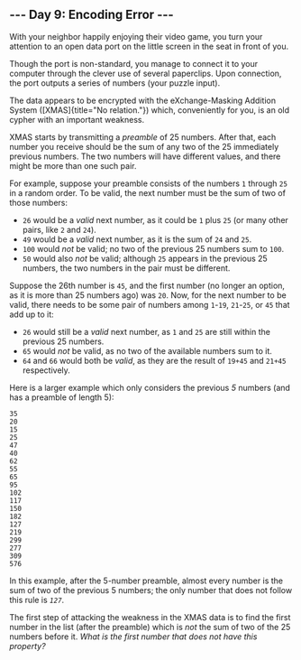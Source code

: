 \-\-- Day 9: Encoding Error \-\--
---------------------------------

With your neighbor happily enjoying their video game, you turn your
attention to an open data port on the little screen in the seat in front
of you.

Though the port is non-standard, you manage to connect it to your
computer through the clever use of several paperclips. Upon connection,
the port outputs a series of numbers (your puzzle input).

The data appears to be encrypted with the eXchange-Masking Addition
System ([XMAS]{title="No relation."}) which, conveniently for you, is an
old cypher with an important weakness.

XMAS starts by transmitting a *preamble* of 25 numbers. After that, each
number you receive should be the sum of any two of the 25 immediately
previous numbers. The two numbers will have different values, and there
might be more than one such pair.

For example, suppose your preamble consists of the numbers `1` through
`25` in a random order. To be valid, the next number must be the sum of
two of those numbers:

-   `26` would be a *valid* next number, as it could be `1` plus `25`
    (or many other pairs, like `2` and `24`).
-   `49` would be a *valid* next number, as it is the sum of `24` and
    `25`.
-   `100` would *not* be valid; no two of the previous 25 numbers sum to
    `100`.
-   `50` would also *not* be valid; although `25` appears in the
    previous 25 numbers, the two numbers in the pair must be different.

Suppose the 26th number is `45`, and the first number (no longer an
option, as it is more than 25 numbers ago) was `20`. Now, for the next
number to be valid, there needs to be some pair of numbers among
`1`-`19`, `21`-`25`, or `45` that add up to it:

-   `26` would still be a *valid* next number, as `1` and `25` are still
    within the previous 25 numbers.
-   `65` would *not* be valid, as no two of the available numbers sum to
    it.
-   `64` and `66` would both be *valid*, as they are the result of
    `19+45` and `21+45` respectively.

Here is a larger example which only considers the previous *5* numbers
(and has a preamble of length 5):

    35
    20
    15
    25
    47
    40
    62
    55
    65
    95
    102
    117
    150
    182
    127
    219
    299
    277
    309
    576

In this example, after the 5-number preamble, almost every number is the
sum of two of the previous 5 numbers; the only number that does not
follow this rule is *`127`*.

The first step of attacking the weakness in the XMAS data is to find the
first number in the list (after the preamble) which is *not* the sum of
two of the 25 numbers before it. *What is the first number that does not
have this property?*

